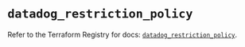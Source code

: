 # `datadog_restriction_policy`

Refer to the Terraform Registry for docs: [`datadog_restriction_policy`](https://registry.terraform.io/providers/datadog/datadog/3.60.0/docs/resources/restriction_policy).
